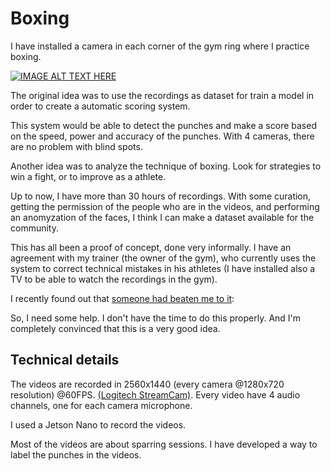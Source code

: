 # Boxing

I have installed a camera in each corner of the gym ring where I practice boxing.

[![IMAGE ALT TEXT HERE](https://img.youtube.com/vi/QrWJ-GtePzc/0.jpg)](https://www.youtube.com/watch?v=QrWJ-GtePzc)

The original idea was to use the recordings as dataset for train a model in order to create a automatic scoring system. 

This system would be able to detect the punches and make a score based on the speed, power and accuracy of the punches. With 4 cameras, there are no problem with blind spots. 

Another idea was to analyze the technique of boxing. Look for strategies to win a fight, or to improve as a athlete.

Up to now, I have more than 30 hours of recordings. With some curation, getting the permission of the people who are in the videos, and performing an anomyzation of the faces, I think I can make a dataset available for the community. 

This has all been a proof of concept, done very informally. I have an agreement with my trainer (the owner of the gym), who currently uses the system to correct technical mistakes in his athletes (I have installed also a TV to be able to watch the recordings in the gym).

I recently found out that [someone had beaten me to it](https://www.linkedin.com/posts/svejstrupnielsen_about-18-months-ago-i-took-a-leap-into-the-activity-6984070467271757824-JiZy/?utm_source=share&utm_medium=member_ios):

So, I need some help. I don't have the time to do this properly. And I'm completely convinced that this is a very good idea. 


## Technical details

The videos are recorded in 2560x1440 (every camera @1280x720 resolution) @60FPS. [(Logitech StreamCam)](https://www.logitech.com/es-es/products/webcams/streamcam.960-001281.html). Every video have 4 audio channels, one for each camera microphone. 

I used a Jetson Nano to record the videos. 

Most of the videos are about sparring sessions. I have developed a way to label the punches in the videos. 